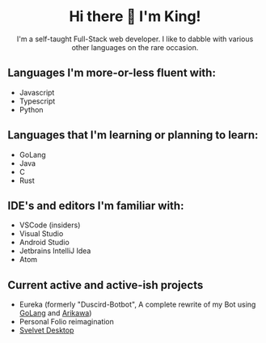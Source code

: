 <h1 align="center"> Hi there 👋 I'm King! </h1>

<p align="center">
I'm a self-taught Full-Stack web developer.
I like to dabble with various other languages on the rare occasion.
</p>

## Languages I'm more-or-less fluent with:
- Javascript
- Typescript
- Python

## Languages that I'm learning or planning to learn:
- GoLang
- Java 
- C
- Rust

## IDE's and editors I'm familiar with:
- VSCode (insiders)
- Visual Studio
- Android Studio
- Jetbrains IntelliJ Idea
- Atom

## Current active and active-ish projects
- Eureka (formerly "Duscird-Botbot", A complete rewrite of my Bot using [GoLang](https://golang.org) and [Arikawa](https://github.com/diamondburned/arikawa))
- Personal Folio reimagination
- [Svelvet Desktop](https://github.com/Svelvet)
